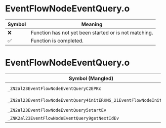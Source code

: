 # EventFlowNodeEventQuery.o
| Symbol | Meaning 
| ------------- | ------------- 
| :x: | Function has not yet been started or is not matching. 
| :white_check_mark: | Function is completed. 


# EventFlowNodeEventQuery.o
| Symbol (Mangled) | Symbol (Demangled) | Decompiled? |
| ------------- |  ------------- | ------------- |
| `_ZN2al23EventFlowNodeEventQueryC2EPKc` | `al::EventFlowNodeEventQuery::EventFlowNodeEventQuery(char const*)` | :white_check_mark: |
| `_ZN2al23EventFlowNodeEventQuery4initERKNS_21EventFlowNodeInitInfoE` | `al::EventFlowNodeEventQuery::init(al::EventFlowNodeInitInfo const&)` | :white_check_mark: |
| `_ZN2al23EventFlowNodeEventQuery5startEv` | `al::EventFlowNodeEventQuery::start(void)` | :white_check_mark: |
| `_ZNK2al23EventFlowNodeEventQuery9getNextIdEv` | `al::EventFlowNodeEventQuery::getNextId(void)const` | :white_check_mark: |
